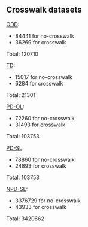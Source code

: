 ## Crosswalk datasets

[ODD](ODD.tar.bz2):
- 84441 for no-crosswalk
- 36269 for crosswalk

Total: 120710

[TD](TD.tar.bz2):
- 15017 for no-crosswalk
- 6284 for crosswalk

Total: 21301

[PD-OL](PD-OL.tar.bz2):
- 72260 for no-crosswalk
- 31493 for crosswalk

Total: 103753

[PD-SL](PD-SL.tar.bz2):
- 78860 for no-crosswalk
- 24893 for crosswalk

Total: 103753

[NPD-SL](NPD-SL.tar.bz2):
- 3376729 for no-crosswalk
- 43933 for crosswalk

Total: 3420662

